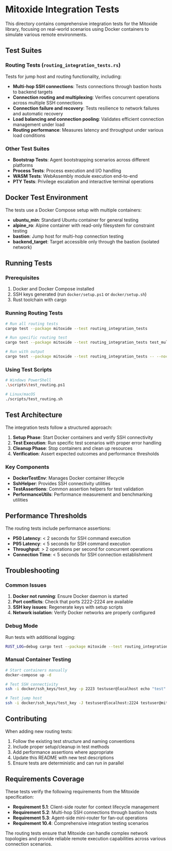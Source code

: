 # Mitoxide Integration Tests

This directory contains comprehensive integration tests for the Mitoxide library, focusing on real-world scenarios using Docker containers to simulate various remote environments.

## Test Suites

### Routing Tests (`routing_integration_tests.rs`)

Tests for jump host and routing functionality, including:

- **Multi-hop SSH connections**: Tests connections through bastion hosts to backend targets
- **Connection routing and multiplexing**: Verifies concurrent operations across multiple SSH connections
- **Connection failure and recovery**: Tests resilience to network failures and automatic recovery
- **Load balancing and connection pooling**: Validates efficient connection management under load
- **Routing performance**: Measures latency and throughput under various load conditions

### Other Test Suites

- **Bootstrap Tests**: Agent bootstrapping scenarios across different platforms
- **Process Tests**: Process execution and I/O handling
- **WASM Tests**: WebAssembly module execution end-to-end
- **PTY Tests**: Privilege escalation and interactive terminal operations

## Docker Test Environment

The tests use a Docker Compose setup with multiple containers:

- **ubuntu_min**: Standard Ubuntu container for general testing
- **alpine_ro**: Alpine container with read-only filesystem for constraint testing
- **bastion**: Jump host for multi-hop connection testing
- **backend_target**: Target accessible only through the bastion (isolated network)

## Running Tests

### Prerequisites

1. Docker and Docker Compose installed
2. SSH keys generated (run `docker/setup.ps1` or `docker/setup.sh`)
3. Rust toolchain with cargo

### Running Routing Tests

```bash
# Run all routing tests
cargo test --package mitoxide --test routing_integration_tests

# Run specific routing test
cargo test --package mitoxide --test routing_integration_tests test_multi_hop_connections

# Run with output
cargo test --package mitoxide --test routing_integration_tests -- --nocapture
```

### Using Test Scripts

```bash
# Windows PowerShell
.\scripts\test_routing.ps1

# Linux/macOS
./scripts/test_routing.sh
```

## Test Architecture

The integration tests follow a structured approach:

1. **Setup Phase**: Start Docker containers and verify SSH connectivity
2. **Test Execution**: Run specific test scenarios with proper error handling
3. **Cleanup Phase**: Stop containers and clean up resources
4. **Verification**: Assert expected outcomes and performance thresholds

### Key Components

- **DockerTestEnv**: Manages Docker container lifecycle
- **SshHelper**: Provides SSH connectivity utilities
- **TestAssertions**: Common assertion helpers for test validation
- **PerformanceUtils**: Performance measurement and benchmarking utilities

## Performance Thresholds

The routing tests include performance assertions:

- **P50 Latency**: < 2 seconds for SSH command execution
- **P95 Latency**: < 5 seconds for SSH command execution
- **Throughput**: > 2 operations per second for concurrent operations
- **Connection Time**: < 5 seconds for SSH connection establishment

## Troubleshooting

### Common Issues

1. **Docker not running**: Ensure Docker daemon is started
2. **Port conflicts**: Check that ports 2222-2224 are available
3. **SSH key issues**: Regenerate keys with setup scripts
4. **Network isolation**: Verify Docker networks are properly configured

### Debug Mode

Run tests with additional logging:

```bash
RUST_LOG=debug cargo test --package mitoxide --test routing_integration_tests -- --nocapture
```

### Manual Container Testing

```bash
# Start containers manually
docker-compose up -d

# Test SSH connectivity
ssh -i docker/ssh_keys/test_key -p 2223 testuser@localhost echo "test"

# Test jump host
ssh -i docker/ssh_keys/test_key -J testuser@localhost:2224 testuser@mitoxide_backend_target echo "jump test"
```

## Contributing

When adding new routing tests:

1. Follow the existing test structure and naming conventions
2. Include proper setup/cleanup in test methods
3. Add performance assertions where appropriate
4. Update this README with new test descriptions
5. Ensure tests are deterministic and can run in parallel

## Requirements Coverage

These tests verify the following requirements from the Mitoxide specification:

- **Requirement 5.1**: Client-side router for context lifecycle management
- **Requirement 5.2**: Multi-hop SSH connections through bastion hosts
- **Requirement 5.3**: Agent-side mini-router for fan-out operations
- **Requirement 10.4**: Comprehensive integration testing scenarios

The routing tests ensure that Mitoxide can handle complex network topologies and provide reliable remote execution capabilities across various connection scenarios.